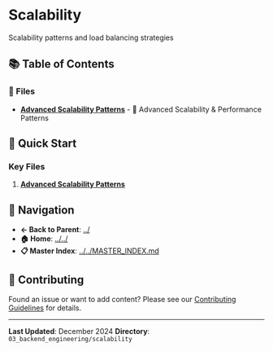 # Scalability

Scalability patterns and load balancing strategies

## 📚 Table of Contents

### 📄 Files

- **[Advanced Scalability Patterns](advanced_scalability_patterns.md)** - 🚀 Advanced Scalability & Performance Patterns

## 🚀 Quick Start

### Key Files
1. **[Advanced Scalability Patterns](advanced_scalability_patterns.md)**

## 🔗 Navigation

- **← Back to Parent**: [../](../)
- **🏠 Home**: [../../](../..)
- **📋 Master Index**: [../../MASTER_INDEX.md](../..MASTER_INDEX.md)

## 🤝 Contributing

Found an issue or want to add content? Please see our [Contributing Guidelines](../../CONTRIBUTING.md) for details.

---

**Last Updated**: December 2024
**Directory**: `03_backend_engineering/scalability`
